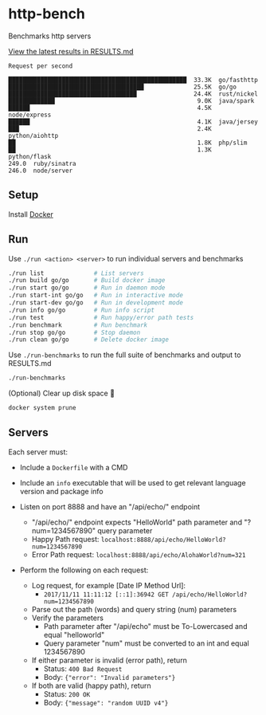 # http-bench

Benchmarks http servers

[View the latest results in RESULTS.md](RESULTS.md)

```
Request per second

██████████████████████████████████████████████████  33.3K  go/fasthttp 
██████████████████████████████████████              25.5K  go/go 
████████████████████████████████████                24.4K  rust/nickel 
█████████████                                        9.0K  java/spark 
██████                                               4.5K  node/express 
██████                                               4.1K  java/jersey 
███                                                  2.4K  python/aiohttp 
██                                                   1.8K  php/slim 
██                                                   1.3K  python/flask 
249.0  ruby/sinatra 
246.0  node/server 

```

## Setup

Install [Docker](https://www.docker.com)

## Run

Use `./run <action> <server>` to run individual servers and benchmarks

```bash
./run list              # List servers
./run build go/go       # Build docker image
./run start go/go       # Run in daemon mode
./run start-int go/go   # Run in interactive mode
./run start-dev go/go   # Run in development mode
./run info go/go        # Run info script
./run test              # Run happy/error path tests
./run benchmark         # Run benchmark
./run stop go/go        # Stop daemon
./run clean go/go       # Delete docker image
```

Use `./run-benchmarks` to run the full suite of benchmarks and output to RESULTS.md

```bash
./run-benchmarks
```

(Optional) Clear up disk space :whale:

```bash
docker system prune
```

## Servers

Each server must:

- Include a `Dockerfile` with a CMD

- Include an `info` executable that will be used to get relevant language version and package info

- Listen on port 8888 and have an "/api/echo/" endpoint
  - "/api/echo/" endpoint expects "HelloWorld" path parameter and "?num=1234567890" query parameter
  - Happy Path request: `localhost:8888/api/echo/HelloWorld?num=1234567890`
  - Error Path request: `localhost:8888/api/echo/AlohaWorld?num=321`

- Perform the following on each request:
  - Log request, for example [Date IP Method Url]:
    - `2017/11/11 11:11:12 [::1]:36942 GET /api/echo/HelloWorld?num=1234567890`
  - Parse out the path (words) and query string (num) parameters
  - Verify the parameters
    - Path parameter after "/api/echo" must be To-Lowercased and equal "helloworld"
    - Query parameter "num" must be converted to an int and equal 1234567890
  - If either parameter is invalid (error path), return
    - Status: `400 Bad Request`
    - Body: `{"error": "Invalid parameters"}`
  - If both are valid (happy path), return
    - Status: `200 OK`
    - Body: `{"message": "random UUID v4"}`
